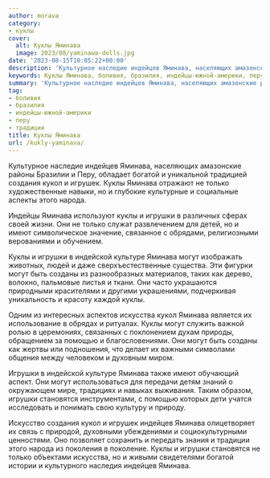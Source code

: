 ```yaml
---
author: morava
category:
- куклы
cover:
  alt: Куклы Яминава
  image: 2023/08/yaminawa-dolls.jpg
date: '2023-08-15T10:05:22+00:00'
description: 'Культурное наследие индейцев Яминава, населяющих амазонские районы Бразилии и Перу, обладает богатой и уникальной традицией создания кукол и игрушек....'
keywords: Куклы Яминава, боливия, бразилия, индейцы-южной-америки, перу, традиции, яминава, куклы, игрушки, могут, индейцев, кукол, только, богатой, создания, игрушек, народа, имеют, индейской, культуре, созданы
summary: 'Культурное наследие индейцев Яминава, населяющих амазонские районы Бразилии и Перу, обладает богатой и уникальной традицией создания кукол и игрушек....'
tag:
- боливия
- бразилия
- индейцы-южной-америки
- перу
- традиции
title: Куклы Яминава
url: /kukly-yaminava/
---
```


Культурное наследие индейцев Яминава, населяющих амазонские районы Бразилии и Перу, обладает богатой и уникальной традицией создания кукол и игрушек. Куклы Яминава отражают не только художественные навыки, но и глубокие культурные и социальные аспекты этого народа.

Индейцы Яминава используют куклы и игрушки в различных сферах своей жизни. Они не только служат развлечением для детей, но и имеют символическое значение, связанное с обрядами, религиозными верованиями и обучением.

Куклы и игрушки в индейской культуре Яминава могут изображать животных, людей и даже сверхъестественные существа. Эти фигурки могут быть созданы из разнообразных материалов, таких как дерево, волокно, пальмовые листья и ткани. Они часто украшаются природными красителями и другими украшениями, подчеркивая уникальность и красоту каждой куклы.

Одним из интересных аспектов искусства кукол Яминава является их использование в обрядах и ритуалах. Куклы могут служить важной ролью в церемониях, связанных с поклонением духам природы, обращением за помощью и благословениями. Они могут быть созданы как жертвы или подношения, что делает их важными символами общения между человеком и духовным миром.

Игрушки в индейской культуре Яминава также имеют обучающий аспект. Они могут использоваться для передачи детям знаний о окружающем мире, традициях и навыках выживания. Таким образом, игрушки становятся инструментами, с помощью которых дети учатся исследовать и понимать свою культуру и природу.

Искусство создания кукол и игрушек индейцев Яминава олицетворяет их связь с природой, духовными убеждениями и социокультурными ценностями. Оно позволяет сохранить и передать знания и традиции этого народа из поколения в поколение. Куклы и игрушки становятся не только объектами искусства, но и живыми свидетелями богатой истории и культурного наследия индейцев Яминава.